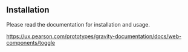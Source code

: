 ## Installation

Please read the documentation for installation and usage.

https://ux.pearson.com/prototypes/gravity-documentation/docs/web-components/toggle
